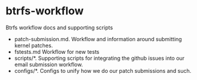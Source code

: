 # btrfs-workflow

Btrfs workflow docs and supporting scripts

* patch-submission.md.  Workflow and information around submitting kernel patches.
* fstests.md  Workflow for new tests
* scripts/*.  Supporting scripts for integrating the github issues into our email submission workflow.
* configs/*.  Configs to unify how we do our patch submissions and such.
